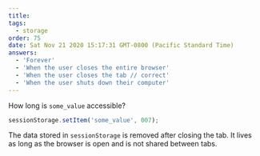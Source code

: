 ```yaml
---
title:
tags:
  - storage
order: 75
date: Sat Nov 21 2020 15:17:31 GMT-0800 (Pacific Standard Time)
answers:
  - 'Forever'
  - 'When the user closes the entire browser'
  - 'When the user closes the tab // correct'
  - 'When the user shuts down their computer'
---
```


How long is `some_value` accessible?

```javascript
sessionStorage.setItem('some_value', 007);
```

<!-- explanation -->

The data stored in `sessionStorage` is removed after closing the tab. It lives as long as the browser is open and is not shared between tabs.
